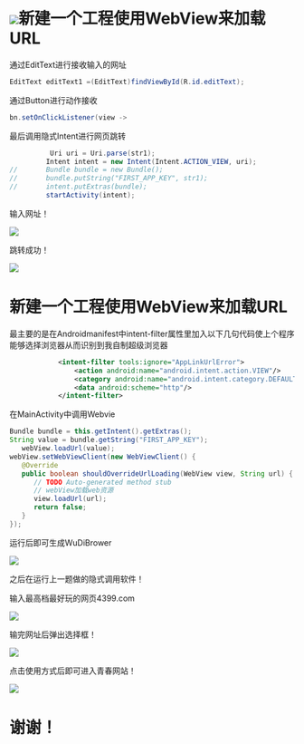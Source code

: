 # ![](./images/good.jpg)新建一个工程使用WebView来加载URL

通过EditText进行接收输入的网址 

```java
EditText editText1 =(EditText)findViewById(R.id.editText);
```

通过Button进行动作接收

```java
bn.setOnClickListener(view ->
```

最后调用隐式Intent进行网页跳转

```java
          Uri uri = Uri.parse(str1);
         Intent intent = new Intent(Intent.ACTION_VIEW, uri);
//       Bundle bundle = new Bundle();
//       bundle.putString("FIRST_APP_KEY", str1);
//       intent.putExtras(bundle);
         startActivity(intent);
```

输入网址！

![](./images/baidu1.png)

跳转成功！

![](./images/baidu2.png)

# 新建一个工程使用WebView来加载URL

最主要的是在Androidmanifest中intent-filter属性里加入以下几句代码使上个程序能够选择浏览器从而识别到我自制超级浏览器

```xml
			<intent-filter tools:ignore="AppLinkUrlError">
				<action android:name="android.intent.action.VIEW"/>
				<category android:name="android.intent.category.DEFAULT"/>
				<data android:scheme="http"/>
			</intent-filter>
```

在MainActivity中调用Webvie

```java
Bundle bundle = this.getIntent().getExtras();
String value = bundle.getString("FIRST_APP_KEY");
   webView.loadUrl(value);
webView.setWebViewClient(new WebViewClient() {
   @Override
   public boolean shouldOverrideUrlLoading(WebView view, String url) {
      // TODO Auto-generated method stub
      // webView加载web资源
      view.loadUrl(url);
      return false;
   }
});
```

运行后即可生成WuDiBrower

![](./images/Wudi.png)



之后在运行上一题做的隐式调用软件！

输入最高档最好玩的网页4399.com

![](./images/4399.png)

输完网址后弹出选择框！

![](./images/Lab1.png)

点击使用方式后即可进入青春网站！

![](./images/43992.png)

# 谢谢！